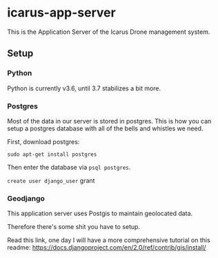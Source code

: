 # icarus-app-server
This is the Application Server of the Icarus Drone management system.


## Setup

### Python

Python is currently v3.6, until 3.7 stabilizes a bit more.

### Postgres

Most of the data in our server is stored in postgres. This is how you can setup a postgres database with all of the bells and whistles we need.

First, download postgres:

`sudo apt-get install postgres`

Then enter the database via `psql postgres`.

`create user django_user`
grant 

### Geodjango

This application server uses Postgis to maintain geolocated data.

Therefore there's some shit you have to setup.

Read this link, one day I will have a more comprehensive tutorial on this readme: https://docs.djangoproject.com/en/2.0/ref/contrib/gis/install/